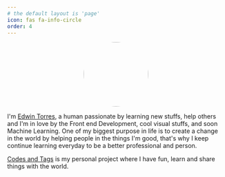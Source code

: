 ```yaml
---
# the default layout is 'page'
icon: fas fa-info-circle
order: 4
---
```


<div style="width:100%; text-align:center">
  <img src="https://www.codesandtags.io/what-i-use/public/img/bg-header.png" style="width:150px;border-radius:50%;"/>
</div>

I'm [Edwin Torres](https://www.linkedin.com/in/etcode/), a human passionate by learning new stuffs, help others and I'm in love by the Front end Development, cool visual stuffs, and soon Machine Learning. One of my biggest purpose in life is to create a change in the world by helping people in the things I'm good, that's why I keep continue learning everyday to be a better professional and person.

[Codes and Tags](https://codesandtags.io) is my personal project where I have fun, learn and share things with the world.
